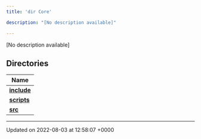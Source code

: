 ```yaml
---
title: 'dir Core'

description: "[No description available]"

---
```







[No description available]

## Directories

| Name           |
| -------------- |
| **[include](/documentation/code/gambit_sphinx/files/dir_4cd4c13d01dc4f9c94211f072e8c6dd9/#dir-include)**  |
| **[scripts](/documentation/code/gambit_sphinx/files/dir_5a9368dd7ffdf691a264d6aaa70592eb/#dir-scripts)**  |
| **[src](/documentation/code/gambit_sphinx/files/dir_6635075fd29d94b1e79ef2060fed20a6/#dir-src)**  |






-------------------------------

Updated on 2022-08-03 at 12:58:07 +0000
